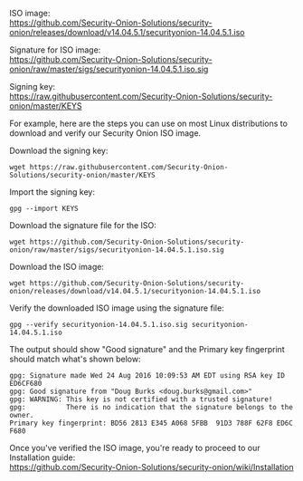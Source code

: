 ISO image:  
https://github.com/Security-Onion-Solutions/security-onion/releases/download/v14.04.5.1/securityonion-14.04.5.1.iso  

Signature for ISO image:  
https://github.com/Security-Onion-Solutions/security-onion/raw/master/sigs/securityonion-14.04.5.1.iso.sig  

Signing key:  
https://raw.githubusercontent.com/Security-Onion-Solutions/security-onion/master/KEYS  

For example, here are the steps you can use on most Linux distributions to download and verify our Security Onion ISO image.

Download the signing key:  
```
wget https://raw.githubusercontent.com/Security-Onion-Solutions/security-onion/master/KEYS
```

Import the signing key:  
```
gpg --import KEYS
```

Download the signature file for the ISO:  
```
wget https://github.com/Security-Onion-Solutions/security-onion/raw/master/sigs/securityonion-14.04.5.1.iso.sig
```

Download the ISO image:  
```
wget https://github.com/Security-Onion-Solutions/security-onion/releases/download/v14.04.5.1/securityonion-14.04.5.1.iso
```

Verify the downloaded ISO image using the signature file:  
```
gpg --verify securityonion-14.04.5.1.iso.sig securityonion-14.04.5.1.iso
```

The output should show "Good signature" and the Primary key fingerprint should match what's shown below:
```
gpg: Signature made Wed 24 Aug 2016 10:09:53 AM EDT using RSA key ID ED6CF680
gpg: Good signature from "Doug Burks <doug.burks@gmail.com>"
gpg: WARNING: This key is not certified with a trusted signature!
gpg:          There is no indication that the signature belongs to the owner.
Primary key fingerprint: BD56 2813 E345 A068 5FBB  91D3 788F 62F8 ED6C F680
```

Once you've verified the ISO image, you're ready to proceed to our Installation guide:  
https://github.com/Security-Onion-Solutions/security-onion/wiki/Installation
